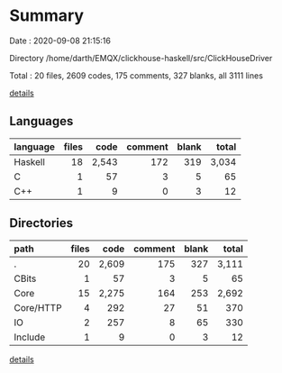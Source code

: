 # Summary

Date : 2020-09-08 21:15:16

Directory /home/darth/EMQX/clickhouse-haskell/src/ClickHouseDriver

Total : 20 files,  2609 codes, 175 comments, 327 blanks, all 3111 lines

[details](details.md)

## Languages
| language | files | code | comment | blank | total |
| :--- | ---: | ---: | ---: | ---: | ---: |
| Haskell | 18 | 2,543 | 172 | 319 | 3,034 |
| C | 1 | 57 | 3 | 5 | 65 |
| C++ | 1 | 9 | 0 | 3 | 12 |

## Directories
| path | files | code | comment | blank | total |
| :--- | ---: | ---: | ---: | ---: | ---: |
| . | 20 | 2,609 | 175 | 327 | 3,111 |
| CBits | 1 | 57 | 3 | 5 | 65 |
| Core | 15 | 2,275 | 164 | 253 | 2,692 |
| Core/HTTP | 4 | 292 | 27 | 51 | 370 |
| IO | 2 | 257 | 8 | 65 | 330 |
| Include | 1 | 9 | 0 | 3 | 12 |

[details](details.md)